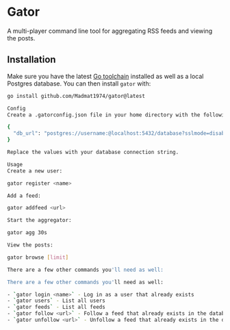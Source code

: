 # Gator

A multi-player command line tool for aggregating RSS feeds and viewing the posts.

## Installation

Make sure you have the latest [Go toolchain](https://golang.org/dl/) installed as well as a local Postgres database. You can then install `gator` with:

```bash
go install github.com/Madmat1974/gator@latest

Config
Create a .gatorconfig.json file in your home directory with the following structure:

{
  "db_url": "postgres://username:@localhost:5432/database?sslmode=disable"
}

Replace the values with your database connection string.

Usage
Create a new user:

gator register <name>

Add a feed:

gator addfeed <url>

Start the aggregator:

gator agg 30s

View the posts:

gator browse [limit]

There are a few other commands you'll need as well:

There are a few other commands you'll need as well:

- `gator login <name>` - Log in as a user that already exists
- `gator users` - List all users
- `gator feeds` - List all feeds
- `gator follow <url>` - Follow a feed that already exists in the database
- `gator unfollow <url>` - Unfollow a feed that already exists in the database
